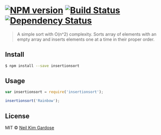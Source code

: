 #  [![NPM version][npm-image]][npm-url] [![Build Status][travis-image]][travis-url] [![Dependency Status][daviddm-url]][daviddm-image]

> A simple sort with O(n^2) complexity. Sorts array of elements with an empty array and inserts elements one at a time in their proper order.


## Install

```sh
$ npm install --save insertionsort
```


## Usage

```js
var insertionsort = require('insertionsort');

insertionsort('Rainbow');
```


## License

MIT © [Neil Kim Gardose](https://github.com/nkpgardose)


[npm-url]: https://npmjs.org/package/insertionsort
[npm-image]: https://badge.fury.io/js/insertionsort.svg
[travis-url]: https://travis-ci.org/nkpgardose/insertionsort
[travis-image]: https://travis-ci.org/nkpgardose/insertionsort.svg?branch=master
[daviddm-url]: https://david-dm.org/nkpgardose/insertionsort.svg?theme=shields.io
[daviddm-image]: https://david-dm.org/nkpgardose/insertionsort
